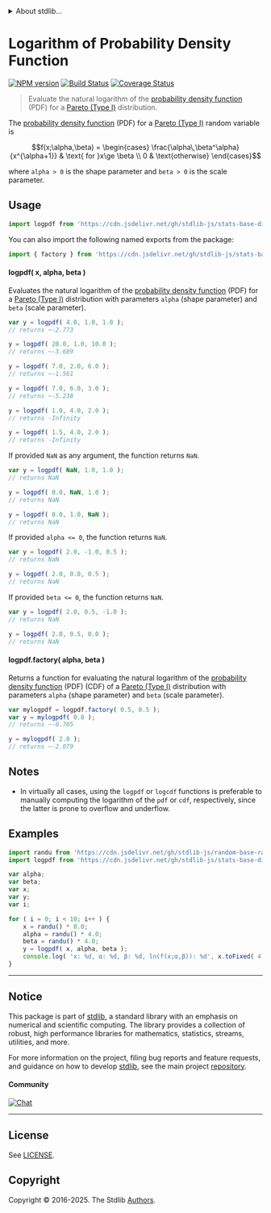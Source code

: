 <!--

@license Apache-2.0

Copyright (c) 2018 The Stdlib Authors.

Licensed under the Apache License, Version 2.0 (the "License");
you may not use this file except in compliance with the License.
You may obtain a copy of the License at

   http://www.apache.org/licenses/LICENSE-2.0

Unless required by applicable law or agreed to in writing, software
distributed under the License is distributed on an "AS IS" BASIS,
WITHOUT WARRANTIES OR CONDITIONS OF ANY KIND, either express or implied.
See the License for the specific language governing permissions and
limitations under the License.

-->


<details>
  <summary>
    About stdlib...
  </summary>
  <p>We believe in a future in which the web is a preferred environment for numerical computation. To help realize this future, we've built stdlib. stdlib is a standard library, with an emphasis on numerical and scientific computation, written in JavaScript (and C) for execution in browsers and in Node.js.</p>
  <p>The library is fully decomposable, being architected in such a way that you can swap out and mix and match APIs and functionality to cater to your exact preferences and use cases.</p>
  <p>When you use stdlib, you can be absolutely certain that you are using the most thorough, rigorous, well-written, studied, documented, tested, measured, and high-quality code out there.</p>
  <p>To join us in bringing numerical computing to the web, get started by checking us out on <a href="https://github.com/stdlib-js/stdlib">GitHub</a>, and please consider <a href="https://opencollective.com/stdlib">financially supporting stdlib</a>. We greatly appreciate your continued support!</p>
</details>

# Logarithm of Probability Density Function

[![NPM version][npm-image]][npm-url] [![Build Status][test-image]][test-url] [![Coverage Status][coverage-image]][coverage-url] <!-- [![dependencies][dependencies-image]][dependencies-url] -->

> Evaluate the natural logarithm of the [probability density function][pdf] (PDF) for a [Pareto (Type I)][pareto-distribution] distribution.

<section class="intro">

The [probability density function][pdf] (PDF) for a [Pareto (Type I)][pareto-distribution] random variable is

<!-- <equation class="equation" label="eq:pareto_type1_pdf" align="center" raw="f(x;\alpha,\beta) = \begin{cases} \frac{\alpha\,\beta^\alpha}{x^{\alpha+1}} & \text{ for }x\ge \beta \\ 0 & \text{otherwise} \end{cases}" alt="Probability density function (PDF) for a Pareto (Type I) distribution."> -->

```math
f(x;\alpha,\beta) = \begin{cases} \frac{\alpha\,\beta^\alpha}{x^{\alpha+1}} & \text{ for }x\ge \beta \\ 0 & \text{otherwise} \end{cases}
```

<!-- <div class="equation" align="center" data-raw-text="f(x;\alpha,\beta) = \begin{cases} \frac{\alpha\,\beta^\alpha}{x^{\alpha+1}} &amp; \text{ for }x\ge \beta \\ 0 &amp; \text{otherwise} \end{cases}" data-equation="eq:pareto_type1_pdf">
    <img src="https://cdn.jsdelivr.net/gh/stdlib-js/stdlib@51534079fef45e990850102147e8945fb023d1d0/lib/node_modules/@stdlib/stats/base/dists/pareto-type1/logpdf/docs/img/equation_pareto_type1_pdf.svg" alt="Probability density function (PDF) for a Pareto (Type I) distribution.">
    <br>
</div> -->

<!-- </equation> -->

where `alpha > 0` is the shape parameter and `beta > 0` is the scale parameter.

</section>

<!-- /.intro -->



<section class="usage">

## Usage

```javascript
import logpdf from 'https://cdn.jsdelivr.net/gh/stdlib-js/stats-base-dists-pareto-type1-logpdf@deno/mod.js';
```

You can also import the following named exports from the package:

```javascript
import { factory } from 'https://cdn.jsdelivr.net/gh/stdlib-js/stats-base-dists-pareto-type1-logpdf@deno/mod.js';
```

#### logpdf( x, alpha, beta )

Evaluates the natural logarithm of the [probability density function][pdf] (PDF) for a [Pareto (Type I)][pareto-distribution] distribution with parameters `alpha` (shape parameter) and `beta` (scale parameter).

```javascript
var y = logpdf( 4.0, 1.0, 1.0 );
// returns ~-2.773

y = logpdf( 20.0, 1.0, 10.0 );
// returns ~-3.689

y = logpdf( 7.0, 2.0, 6.0 );
// returns ~-1.561

y = logpdf( 7.0, 6.0, 3.0 );
// returns ~-5.238

y = logpdf( 1.0, 4.0, 2.0 );
// returns -Infinity

y = logpdf( 1.5, 4.0, 2.0 );
// returns -Infinity
```

If provided `NaN` as any argument, the function returns `NaN`.

```javascript
var y = logpdf( NaN, 1.0, 1.0 );
// returns NaN

y = logpdf( 0.0, NaN, 1.0 );
// returns NaN

y = logpdf( 0.0, 1.0, NaN );
// returns NaN
```

If provided `alpha <= 0`, the function returns `NaN`.

```javascript
var y = logpdf( 2.0, -1.0, 0.5 );
// returns NaN

y = logpdf( 2.0, 0.0, 0.5 );
// returns NaN
```

If provided `beta <= 0`, the function returns `NaN`.

```javascript
var y = logpdf( 2.0, 0.5, -1.0 );
// returns NaN

y = logpdf( 2.0, 0.5, 0.0 );
// returns NaN
```

#### logpdf.factory( alpha, beta )

Returns a function for evaluating the natural logarithm of the [probability density function][pdf] (PDF) (CDF) of a [Pareto (Type I)][pareto-distribution] distribution with parameters `alpha` (shape parameter) and `beta` (scale parameter).

```javascript
var mylogpdf = logpdf.factory( 0.5, 0.5 );
var y = mylogpdf( 0.8 );
// returns ~-0.705

y = mylogpdf( 2.0 );
// returns ~-2.079
```

</section>

<!-- /.usage -->

<section class="notes">

## Notes

-   In virtually all cases, using the `logpdf` or `logcdf` functions is preferable to manually computing the logarithm of the `pdf` or `cdf`, respectively, since the latter is prone to overflow and underflow.

</section>

<!-- /.notes -->

<section class="examples">

## Examples

<!-- eslint no-undef: "error" -->

```javascript
import randu from 'https://cdn.jsdelivr.net/gh/stdlib-js/random-base-randu@deno/mod.js';
import logpdf from 'https://cdn.jsdelivr.net/gh/stdlib-js/stats-base-dists-pareto-type1-logpdf@deno/mod.js';

var alpha;
var beta;
var x;
var y;
var i;

for ( i = 0; i < 10; i++ ) {
    x = randu() * 8.0;
    alpha = randu() * 4.0;
    beta = randu() * 4.0;
    y = logpdf( x, alpha, beta );
    console.log( 'x: %d, α: %d, β: %d, ln(f(x;α,β)): %d', x.toFixed( 4 ), alpha.toFixed( 4 ), beta.toFixed( 4 ), y.toFixed( 4 ) );
}
```

</section>

<!-- /.examples -->

<!-- C interface documentation. -->



<!-- Section for related `stdlib` packages. Do not manually edit this section, as it is automatically populated. -->

<section class="related">

</section>

<!-- /.related -->

<!-- Section for all links. Make sure to keep an empty line after the `section` element and another before the `/section` close. -->


<section class="main-repo" >

* * *

## Notice

This package is part of [stdlib][stdlib], a standard library with an emphasis on numerical and scientific computing. The library provides a collection of robust, high performance libraries for mathematics, statistics, streams, utilities, and more.

For more information on the project, filing bug reports and feature requests, and guidance on how to develop [stdlib][stdlib], see the main project [repository][stdlib].

#### Community

[![Chat][chat-image]][chat-url]

---

## License

See [LICENSE][stdlib-license].


## Copyright

Copyright &copy; 2016-2025. The Stdlib [Authors][stdlib-authors].

</section>

<!-- /.stdlib -->

<!-- Section for all links. Make sure to keep an empty line after the `section` element and another before the `/section` close. -->

<section class="links">

[npm-image]: http://img.shields.io/npm/v/@stdlib/stats-base-dists-pareto-type1-logpdf.svg
[npm-url]: https://npmjs.org/package/@stdlib/stats-base-dists-pareto-type1-logpdf

[test-image]: https://github.com/stdlib-js/stats-base-dists-pareto-type1-logpdf/actions/workflows/test.yml/badge.svg?branch=main
[test-url]: https://github.com/stdlib-js/stats-base-dists-pareto-type1-logpdf/actions/workflows/test.yml?query=branch:main

[coverage-image]: https://img.shields.io/codecov/c/github/stdlib-js/stats-base-dists-pareto-type1-logpdf/main.svg
[coverage-url]: https://codecov.io/github/stdlib-js/stats-base-dists-pareto-type1-logpdf?branch=main

<!--

[dependencies-image]: https://img.shields.io/david/stdlib-js/stats-base-dists-pareto-type1-logpdf.svg
[dependencies-url]: https://david-dm.org/stdlib-js/stats-base-dists-pareto-type1-logpdf/main

-->

[chat-image]: https://img.shields.io/gitter/room/stdlib-js/stdlib.svg
[chat-url]: https://app.gitter.im/#/room/#stdlib-js_stdlib:gitter.im

[stdlib]: https://github.com/stdlib-js/stdlib

[stdlib-authors]: https://github.com/stdlib-js/stdlib/graphs/contributors

[umd]: https://github.com/umdjs/umd
[es-module]: https://developer.mozilla.org/en-US/docs/Web/JavaScript/Guide/Modules

[deno-url]: https://github.com/stdlib-js/stats-base-dists-pareto-type1-logpdf/tree/deno
[deno-readme]: https://github.com/stdlib-js/stats-base-dists-pareto-type1-logpdf/blob/deno/README.md
[umd-url]: https://github.com/stdlib-js/stats-base-dists-pareto-type1-logpdf/tree/umd
[umd-readme]: https://github.com/stdlib-js/stats-base-dists-pareto-type1-logpdf/blob/umd/README.md
[esm-url]: https://github.com/stdlib-js/stats-base-dists-pareto-type1-logpdf/tree/esm
[esm-readme]: https://github.com/stdlib-js/stats-base-dists-pareto-type1-logpdf/blob/esm/README.md
[branches-url]: https://github.com/stdlib-js/stats-base-dists-pareto-type1-logpdf/blob/main/branches.md

[stdlib-license]: https://raw.githubusercontent.com/stdlib-js/stats-base-dists-pareto-type1-logpdf/main/LICENSE

[pareto-distribution]: https://en.wikipedia.org/wiki/Pareto_distribution

[pdf]: https://en.wikipedia.org/wiki/Probability_density_function

</section>

<!-- /.links -->
